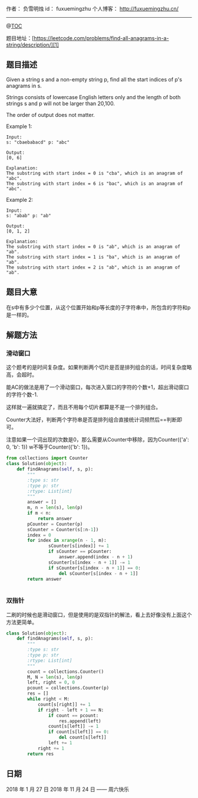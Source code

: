 
作者： 负雪明烛
id：	fuxuemingzhu
个人博客：	http://fuxuemingzhu.cn/

---
@[TOC](目录)

题目地址：[https://leetcode.com/problems/find-all-anagrams-in-a-string/description/][1]


## 题目描述

Given a string s and a non-empty string p, find all the start indices of p's anagrams in s.

Strings consists of lowercase English letters only and the length of both strings s and p will not be larger than 20,100.

The order of output does not matter.

Example 1:
    
    Input:
    s: "cbaebabacd" p: "abc"
    
    Output:
    [0, 6]
    
    Explanation:
    The substring with start index = 0 is "cba", which is an anagram of "abc".
    The substring with start index = 6 is "bac", which is an anagram of "abc".

Example 2:
    
    Input:
    s: "abab" p: "ab"
    
    Output:
    [0, 1, 2]
    
    Explanation:
    The substring with start index = 0 is "ab", which is an anagram of "ab".
    The substring with start index = 1 is "ba", which is an anagram of "ab".
    The substring with start index = 2 is "ab", which is an anagram of "ab".
    
## 题目大意

在s中有多少个位置，从这个位置开始和p等长度的子字符串中，所包含的字符和p是一样的。


## 解题方法

### 滑动窗口

这个题考的是时间复杂度。如果判断两个切片是否是排列组合的话，时间复杂度略高，会超时。

能AC的做法是用了一个滑动窗口，每次进入窗口的字符的个数+1，超出滑动窗口的字符个数-1.

这样就一遍就搞定了，而且不用每个切片都算是不是一个排列组合。

Counter大法好，判断两个字符串是否是排列组合直接统计词频然后==判断即可。

注意如果一个词出现的次数是0，那么需要从Counter中移除，因为Counter({'a': 0, 'b': 1}) w不等于Counter({'b': 1})。

```python
from collections import Counter
class Solution(object):
    def findAnagrams(self, s, p):
        """
        :type s: str
        :type p: str
        :rtype: List[int]
        """
        answer = []
        m, n = len(s), len(p)
        if m < n:
            return answer
        pCounter = Counter(p)
        sCounter = Counter(s[:n-1])
        index = 0
        for index in xrange(n - 1, m):
                sCounter[s[index]] += 1
                if sCounter == pCounter:
                    answer.append(index - n + 1)
                sCounter[s[index - n + 1]] -= 1
                if sCounter[s[index - n + 1]] == 0:
                    del sCounter[s[index - n + 1]]
        return answer
            
```

### 双指针

二刷的时候也是滑动窗口，但是使用的是双指针的解法，看上去好像没有上面这个方法更简单。

```python
class Solution(object):
    def findAnagrams(self, s, p):
        """
        :type s: str
        :type p: str
        :rtype: List[int]
        """
        count = collections.Counter()
        M, N = len(s), len(p)
        left, right = 0, 0
        pcount = collections.Counter(p)
        res = []
        while right < M:
            count[s[right]] += 1
            if right - left + 1 == N:
                if count == pcount:
                    res.append(left)
                count[s[left]] -= 1
                if count[s[left]] == 0:
                    del count[s[left]]
                left += 1
            right += 1
        return res
```

## 日期

2018 年 1 月 27 日 
2018 年 11 月 24 日 —— 周六快乐

  [1]: https://leetcode.com/problems/find-all-anagrams-in-a-string/description/
